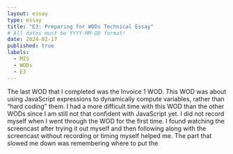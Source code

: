 ```yaml
---
layout: essay
type: essay
title: "E3: Preparing for WODs Technical Essay"
# All dates must be YYYY-MM-DD format!
date: 2024-02-17
published: true
labels:
  - MIS
  - WODs
  - E3
---
```


The last WOD that I completed was the Invoice 1 WOD. This WOD was about using JavaScript expressions to dynamically compute variables, rather than “hard coding” them. I had a more difficult time with this WOD than the other WODs since I am still not that confident with JavaScript yet. I did not record myself when I went through the WOD for the first time. I found watching the screencast after trying it out myself and then following along with the screencast without recording or timing myself helped me. The part that slowed me down was remembering where to put the <script> tags for a document.write(). To prepare I reviewed the slides on expressions and operators. Similar to last time, I reviewed the finished code before deleting it and studied the notes I took from the screencast for the parts that I was having trouble with. To be more prepared, I could have reviewed the labs that we completed in class. Next time, I want to stop relying so heavily on the screencast and try to use the lecture slides and readings when I get stuck. I also will keep recording even after I mess up and try to figure out where I went wrong before starting over completely and rewatching the attempt.
